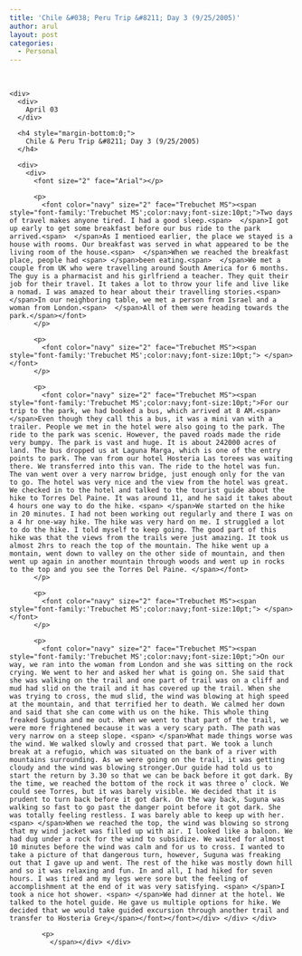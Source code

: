```yaml
---
title: 'Chile &#038; Peru Trip &#8211; Day 3 (9/25/2005)'
author: arul
layout: post
categories:
  - Personal
---
```

<div id="msgcns!A7680953F5FDC114!465" class="bvMsg">
  <div>
    <span> </p> 
    
    <div>
      <div>
        April 03
      </div>
      
      <h4 style="margin-bottom:0;">
        Chile & Peru Trip &#8211; Day 3 (9/25/2005)
      </h4>
      
      <div>
        <div>
          <font size="2" face="Arial"></p> 
          
          <p>
            <font color="navy" size="2" face="Trebuchet MS"><span style="font-family:'Trebuchet MS';color:navy;font-size:10pt;">Two days of travel makes anyone tired. I had a good sleep.<span>  </span>I got up early to get some breakfast before our bus ride to the park arrived.<span>  </span>As I mentioed earlier, the place we stayed is a house with rooms. Our breakfast was served in what appeared to be the living room of the house.<span>  </span>When we reached the breakfast place, people had <span> </span>been eating.<span>  </span>We met a couple from UK who were travelling around South America for 6 months. The guy is a pharmacist and his girlfriend a teacher. They quit their job for their travel. It takes a lot to throw your life and live like a nomad. I was amazed to hear about their travelling stories.<span>  </span>In our neighboring table, we met a person from Israel and a woman from London.<span>  </span>All of them were heading towards the park.</span></font>
          </p>
          
          <p>
            <font color="navy" size="2" face="Trebuchet MS"><span style="font-family:'Trebuchet MS';color:navy;font-size:10pt;"> </span></font>
          </p>
          
          <p>
            <font color="navy" size="2" face="Trebuchet MS"><span style="font-family:'Trebuchet MS';color:navy;font-size:10pt;">For our trip to the park, we had booked a bus, which arrived at 8 AM.<span>  </span>Even though they call this a bus, it was a mini van with a trailer. People we met in the hotel were also going to the park. The ride to the park was scenic. However, the paved roads made the ride very bumpy. The park is vast and huge. It is about 242000 acres of land. The bus dropped us at Laguna Marga, which is one of the entry points to park. The van from our hotel Hosteria Las torees was waiting there. We transferred into this van. The ride to the hotel was fun. The van went over a very narrow bridge, just enough only for the van to go. The hotel was very nice and the view from the hotel was great. We checked in to the hotel and talked to the tourist guide about the hike to Torres Del Paine. It was around 11, and he said it takes about 4 hours one way to do the hike. <span> </span>We started on the hike in 20 minutes. I had not been working out regularly and there I was on a 4 hr one-way hike. The hike was very hard on me. I struggled a lot to do the hike. I told myself to keep going. The good part of this hike was that the views from the trails were just amazing. It took us almost 2hrs to reach the top of the mountain. The hike went up a montain, went down to valley on the other side of mountain, and then went up again in another mountain through woods and went up in rocks to the top and you see the Torres Del Paine. </span></font>
          </p>
          
          <p>
            <font color="navy" size="2" face="Trebuchet MS"><span style="font-family:'Trebuchet MS';color:navy;font-size:10pt;"> </span></font>
          </p>
          
          <p>
            <font color="navy" size="2" face="Trebuchet MS"><span style="font-family:'Trebuchet MS';color:navy;font-size:10pt;">On our way, we ran into the woman from London and she was sitting on the rock crying. We went to her and asked her what is going on. She said that she was walking on the trail and one part of trail was on a cliff and mud had slid on the trail and it has covered up the trail. When she was trying to cross, the mud slid, the wind was blowing at high speed at the mountain, and that terrified her to death. We calmed her down and said that she can come with us on the hike. This whole thing freaked Suguna and me out. When we went to that part of the trail, we were more frightened because it was a very scary path. The path was very narrow on a steep slope. <span> </span>What made things worse was the wind. We walked slowly and crossed that part. We took a lunch break at a refugio, which was situated on the bank of a river with mountains surrounding. As we were going on the trail, it was getting cloudy and the wind was blowing stronger.Our guide had told us to start the return by 3.30 so that we can be back before it got dark. By the time, we reached the bottom of the rock it was three o’ clock. We could see Torres, but it was barely visible. We decided that it is prudent to turn back before it got dark. On the way back, Suguna was walking so fast to go past the danger point before it got dark. She was totally feeling restless. I was barely able to keep up with her. <span> </span>When we reached the top, the wind was blowing so strong that my wind jacket was filled up with air. I looked like a baloon. We had dug under a rock for the wind to subsidize. We waited for almost 10 minutes before the wind was calm and for us to cross. I wanted to take a picture of that dangerous turn, however, Suguna was freaking out that I gave up and went. The rest of the hike was mostly down hill and so it was relaxing and fun. In and all, I had hiked for seven hours. I was tired and my legs were sore but the feeling of accomplishment at the end of it was very satisfying. <span> </span>I took a nice hot shower. <span> </span>We had dinner at the hotel. We talked to the hotel guide. He gave us multiple options for hike. We decided that we would take guided excursion through another trail and transfer to Hosteria Grey</span></font></font></div> </div> </div> 
            
            <p>
              </span></div> </div>
